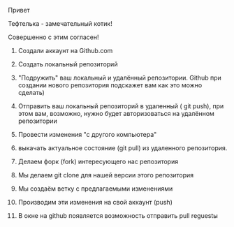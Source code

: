 Привет

Тефтелька - замечательный котик!

Совершенно с этим согласен!

1. Создали аккаунт на Github.com
2. Создать локальный репозиторий
3. "Подружить" ваш локальный и удалённый репозитории. Github при создании нового репозитория подскажет вам как это можно сделать)
4. Отправить ваш локальный репозиторий в удаленный ( git push), при этом вам, возможно, нужно будет авторизоваться на удалённом репозитории
5. Провести изменения "с другого компьютера"
6. выкачать актуальное состояние (git pull) из удаленного репозитория.

1. Делаем форк (fork) интересующего нас репозитория
2. Мы делаем git clone для нашей версии этого репозитория 
3. Мы создаём ветку с предлагаемыми изменениями
4. Производим эти изменения на свой аккаунт (push)
5. В окне на github появляется возможность отправить pull reguestы
